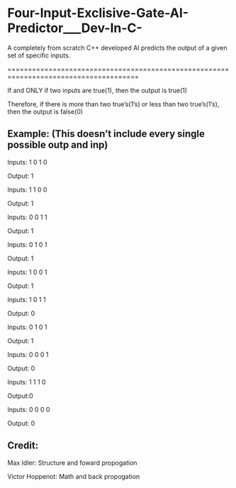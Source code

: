 # Four-Input-Exclisive-Gate-AI-Predictor___Dev-In-C-

A completely from scratch C++ developed AI predicts the output of a given set of specific inputs.  


======================================================================================


If and ONLY if two inputs are true(1), then the output is true(1)


Therefore, if there is more than two true’s(1’s) or less than two true’s(1’s), then the output is false(0)


## Example:  (This doesn’t include every single possible outp and inp)

Inputs: 1 0 1 0

Output: 1


Inputs: 1 1 0 0	

Output: 1


Inputs: 0 0 1 1	

Output: 1


Inputs: 0 1 0 1	

Output: 1


Inputs: 1 0 0 1	

Output: 1



Inputs: 1 0 1 1

Output: 0


Inputs: 0 1 0 1	

Output: 1


Inputs: 0 0 0 1

Output: 0


Inputs: 1 1 1 0		

Output:0


Inputs: 0 0 0 0

Output: 0

## Credit:

Max Idler: Structure and foward propogation

Victor Hoppenot: Math and back propogation


